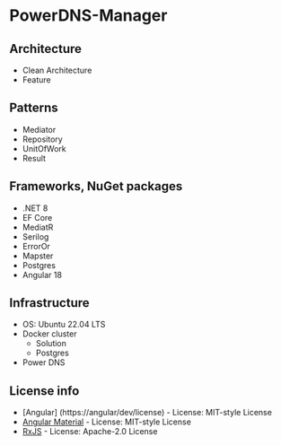# PowerDNS-Manager

## Architecture
- Clean Architecture
- Feature

## Patterns
- Mediator
- Repository
- UnitOfWork
- Result

## Frameworks, NuGet packages
- .NET 8
- EF Core
- MediatR
- Serilog
- ErrorOr
- Mapster
- Postgres
- Angular 18

## Infrastructure
- OS: Ubuntu 22.04 LTS
- Docker cluster
  - Solution
  - Postgres
- Power DNS

## License info
- [Angular] (https://angular/dev/license) - License: MIT-style License
- [Angular Material](https://material.angular.io/) - License: MIT-style License
- [RxJS](https://rxjs.dev) - License: Apache-2.0 License